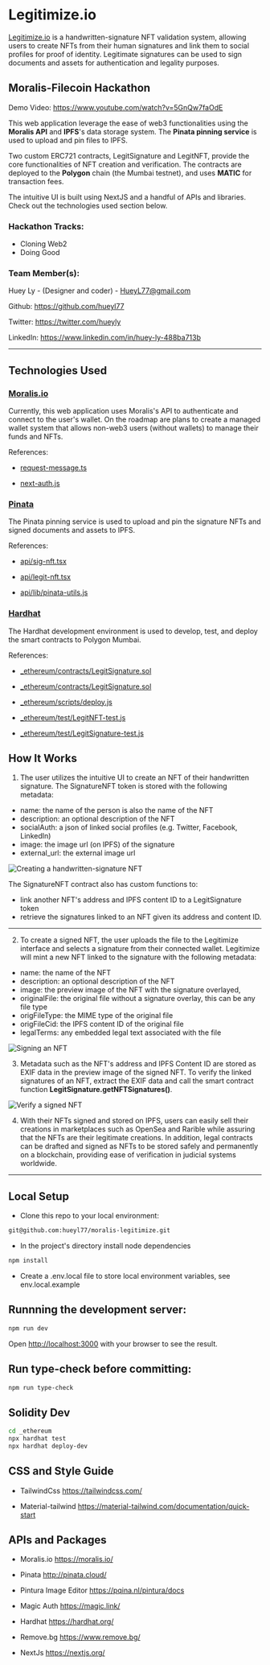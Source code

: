 # Legitimize.io

<a href="https://moralis-legitimize.vercel.app" target="_blank">Legitimize.io</a> is a handwritten-signature NFT validation system, allowing users to create NFTs from their human signatures and link them to social profiles for proof of identity. Legitimate signatures can be used to sign documents and assets for authentication and legality purposes.

## Moralis-Filecoin Hackathon

Demo Video: <a href="https://www.youtube.com/watch?v=5GnQw7faOdE" target="_blank">https://www.youtube.com/watch?v=5GnQw7faOdE</a>

This web application leverage the ease of web3 functionalities using the **Moralis API** and **IPFS**'s data storage system.  The **Pinata pinning service** is used to upload and pin files to IPFS. 

Two custom ERC721 contracts, LegitSignature and LegitNFT, provide the core functionalities of NFT creation and verification.  The contracts are deployed to the **Polygon** chain (the Mumbai testnet), and uses **MATIC** for transaction fees.

The intuitive UI is built using NextJS and a handful of APIs and libraries.  Check out the technologies used section below.

### Hackathon Tracks:
- Cloning Web2
- Doing Good

### Team Member(s):

Huey Ly - (Designer and coder) - HueyL77@gmail.com

Github: <a href="https://github.com/hueyl77" target="_blank">https://github.com/hueyl77</a>

Twitter: <a href="https://twitter.com/hueyly" target="_blank">https://twitter.com/hueyly</a>

LinkedIn: <a href="https://www.linkedin.com/in/huey-ly-488ba713b" target="_blank">https://www.linkedin.com/in/huey-ly-488ba713b</a>

------------

## Technologies Used

### <a href="https://moralis.io/" target="_blank">Moralis.io</a>

Currently, this web application uses Moralis's API to authenticate and connect to the user's wallet.  On the roadmap are plans to create a managed wallet system that allows non-web3 users (without wallets) to manage their funds and NFTs.  

References:
- [request-message.ts](https://github.com/hueyl77/moralis-legitimize/blob/master/pages/api/auth/request-message.ts "request-message.ts")

- [next-auth.js](https://github.com/hueyl77/moralis-legitimize/blob/master/pages/api/auth/%5B...nextauth%5D.js "next-auth.js")

### <a href="https://pinata.cloud/" target="_blank">Pinata</a>

The Pinata pinning service is used to upload and pin the signature NFTs and signed documents and assets to IPFS.

References: 
- [api/sig-nft.tsx](http://https://github.com/hueyl77/moralis-legitimize/blob/master/pages/api/sig-nft.tsx "api/sig-nft.tsx")

- [api/legit-nft.tsx](https://github.com/hueyl77/moralis-legitimize/blob/master/pages/api/legit-nft.tsx "api/legit-nft.tsx")

- [api/lib/pinata-utils.js](https://github.com/hueyl77/moralis-legitimize/blob/master/pages/api/lib/pinata-utils.js "api/lib/pinata-utils.js")

### <a href="https://hardhat.org/" target="_blank">Hardhat</a>

The Hardhat development environment is used to develop, test, and deploy the smart contracts to Polygon Mumbai.

References:
- [_ethereum/contracts/LegitSignature.sol](https://github.com/hueyl77/moralis-legitimize/blob/master/_ethereum/contracts/LegitSignature.sol "_ethereum/contracts/LegitSignature.sol")

- [_ethereum/contracts/LegitSignature.sol](https://github.com/hueyl77/moralis-legitimize/blob/master/_ethereum/contracts/LegitSignature.sol "_ethereum/contracts/LegitSignature.sol")

- [_ethereum/scripts/deploy.js](https://github.com/hueyl77/moralis-legitimize/blob/master/_ethereum/scripts/deploy.js "deploy.js")

- [_ethereum/test/LegitNFT-test.js](https://github.com/hueyl77/moralis-legitimize/blob/master/_ethereum/test/LegitNFT-test.js "_ethereum/test/LegitNFT-test.js")

- [_ethereum/test/LegitSignature-test.js](https://github.com/hueyl77/moralis-legitimize/blob/master/_ethereum/test/LegitSignature-test.js")

## How It Works
1. The user utilizes the intuitive UI to create an NFT of their handwritten signature.  The SignatureNFT token is stored with the following metadata:

- name: the name of the person is also the name of the NFT
- description: an optional description of the NFT
- socialAuth: a json of linked social profiles (e.g. Twitter, Facebook, LinkedIn)
- image: the image url (on IPFS) of the signature
- external_url: the external image url

![Creating a handwritten-signature NFT](https://moralis-legitimize.vercel.app/_next/image?url=%2Fimages%2Flegitimize-howitworks-create-sig.png&w=3840&q=75 "Creating a handwritten-signature NFT")


The SignatureNFT contract also has custom functions to:
- link another NFT's address and IPFS content ID to a LegitSignature token
- retrieve the signatures linked to an NFT given its address and content ID.

------------

2. To create a signed NFT, the user uploads the file to the Legitimize interface and selects a signature from their connected wallet.  Legitimize will mint a new NFT linked to the signature with the following metadata:

- name: the name of the NFT
- description: an optional description of the NFT
- image: the preview image of the NFT with the signature overlayed,
- originalFile: the original file without a signature overlay, this can be any file type
- origFileType: the MIME type of the original file
- origFileCid: the IPFS content ID of the original file
- legalTerms: any embedded legal text associated with the file

![Signing an NFT](https://moralis-legitimize.vercel.app/_next/image?url=%2Fimages%2Flegitimize-howitworks-sign-nft.png&w=3840&q=75 "Signing an NFT")

3. Metadata such as the NFT's address and IPFS Content ID are stored as EXIF data in the preview image of the signed NFT.  To verify the linked signatures of an NFT, extract the EXIF data and call the smart contract function **LegitSignature.getNFTSignatures()**.

![Verify a signed NFT](https://moralis-legitimize.vercel.app/_next/image?url=%2Fimages%2Flegitimize-howitworks-verify-nft.png&w=3840&q=75 "Verify a signed NFT")

4. With their NFTs signed and stored on IPFS, users can easily sell their creations in marketplaces such as OpenSea and Rarible while assuring that the NFTs are their legitimate creations. In addition, legal contracts can be drafted and signed as NFTs to be stored safely and permanently on a blockchain, providing ease of verification in judicial systems worldwide.
------------

## Local Setup

- Clone this repo to your local environment:

```bash
git@github.com:hueyl77/moralis-legitimize.git
```

- In the project's directory install node dependencies

```bash
npm install
```

- Create a .env.local file to store local environment variables, see env.local.example

## Runnning the development server:

```bash
npm run dev
```

Open [http://localhost:3000](http://localhost:3000) with your browser to see the result.

## Run type-check before committing:

```bash
npm run type-check
```

## Solidity Dev

```bash
cd _ethereum
npx hardhat test
npx hardhat deploy-dev
```

## CSS and Style Guide

- TailwindCss
https://tailwindcss.com/

- Material-tailwind
https://material-tailwind.com/documentation/quick-start


## APIs and Packages

- Moralis.io
https://moralis.io/

- Pinata
http://pinata.cloud/

- Pintura Image Editor
https://pqina.nl/pintura/docs

- Magic Auth
https://magic.link/

- Hardhat
https://hardhat.org/

- Remove.bg
https://www.remove.bg/

- NextJs
https://nextjs.org/
